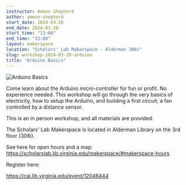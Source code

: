 ```yaml
---
instructor: Ammon Shepherd
author: ammon-shepherd
start_date: 2024-03-20
end_date: 2024-03-20
start_time: "13:00"
end_time: "15:00"
layout: makerspace
location: "Scholars' Lab Makerspace - Alderman 308i"
slug: workshop-2024-03-20-arduino
title: "Arduino Basics"
---
```


![Arduino Basics](/assets/post-media/workshops/arduino.png)

Come learn about the Arduino micro-controller for fun or profit. No experience needed. This workshop will go through the very basics of electricity, how to setup the Arduino, and building a first circuit;  a fan controlled by a distance sensor.

This is an in person workshop, and all materials are provided.

The Scholars' Lab Makerspace is located in Alderman Library on the 3rd floor (308i).

See here for open hours and a map: <a href="https://scholarslab.lib.virginia.edu/makerspace/#makerspace-hours">https://scholarslab.lib.virginia.edu/makerspace/#makerspace-hours</a>

Register here:

[https://cal.lib.virginia.edu/event/12046444 ](https://cal.lib.virginia.edu/event/12046444)
